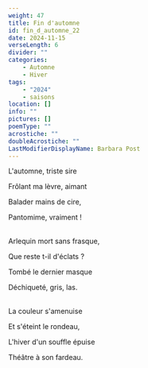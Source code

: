 ```yaml
---
weight: 47
title: Fin d'automne
id: fin_d_automne_22
date: 2024-11-15
verseLength: 6
divider: ""
categories:
    - Automne
    - Hiver
tags:
    - "2024"
    - saisons
location: []
info: ""
pictures: []
poemType: ""
acrostiche: ""
doubleAcrostiche: ""
LastModifierDisplayName: Barbara Post
---
```

L'automne, triste sire

Frôlant ma lèvre, aimant

Balader mains de cire,

Pantomime, vraiment !

 \
Arlequin mort sans frasque,

Que reste t-il d'éclats ?

Tombé le dernier masque

Déchiqueté, gris, las.

 \
La couleur s'amenuise

Et s'éteint le rondeau,

L'hiver d'un souffle épuise

Théâtre à son fardeau.
